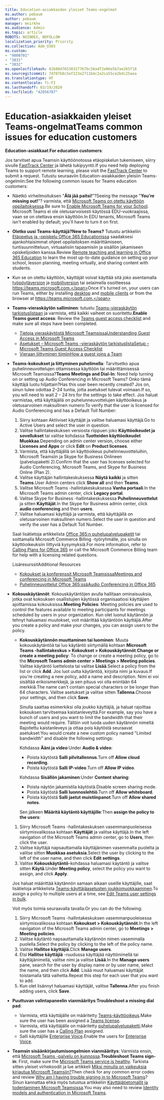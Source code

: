 ```yaml
---
title: Education-asiakkaiden yleiset Teams-ongelmat
ms.author: pebaum
author: pebaum
manager: mnirkhe
ms.audience: Admin
ms.topic: article
ROBOTS: NOINDEX, NOFOLLOW
localization_priority: Priority
ms.collection: Adm_O365
ms.custom:
- "9000701"
- "3831"
- "3832"
ms.openlocfilehash: 81b80d76530327767bc58adf2e06e5b7ae265f18
ms.sourcegitcommit: 7d787b8c5af223e2711b4c2a2ca55ce2bdc25aea
ms.translationtype: HT
ms.contentlocale: fi-FI
ms.lasthandoff: 03/19/2020
ms.locfileid: "42856787"
---
```

# <a name="teams-common-issues-for-education-customers"></a><span data-ttu-id="3201c-102">Education-asiakkaiden yleiset Teams-ongelmat</span><span class="sxs-lookup"><span data-stu-id="3201c-102">Teams common issues for education customers</span></span>

<span data-ttu-id="3201c-103">**Education-asiakkaat**:</span><span class="sxs-lookup"><span data-stu-id="3201c-103">**For education customers**:</span></span>

<span data-ttu-id="3201c-104">Jos tarvitset apua Teamsin käyttöönotossa etäopiskelun tukemiseen, siirry sivulle [FastTrack Center](https://www.microsoft.com/fasttrack) ja lähetä tukipyyntö.</span><span class="sxs-lookup"><span data-stu-id="3201c-104">If you need help deploying Teams to support remote learning, please visit the [FastTrack Center](https://www.microsoft.com/fasttrack) to submit a request.</span></span> <span data-ttu-id="3201c-105">Tutustu seuraaviin Education-asiakkaiden yleisiin Teams-ongelmiin:</span><span class="sxs-lookup"><span data-stu-id="3201c-105">See the following common issues for Teams education customers:</span></span>

- <span data-ttu-id="3201c-106">Näetkö virheilmoituksen "**Älä jää paitsi!**"?</span><span class="sxs-lookup"><span data-stu-id="3201c-106">Seeing the message "**You're missing out!**"?</span></span> <span data-ttu-id="3201c-107">varmista, että [Microsoft Teams on otettu käyttöön oppilaitoksessa](https://docs.microsoft.com/microsoft-365/education/intune-edu-trial/enable-microsoft-teams).</span><span class="sxs-lookup"><span data-stu-id="3201c-107">Be sure to [Enable Microsoft Teams for your School](https://docs.microsoft.com/microsoft-365/education/intune-edu-trial/enable-microsoft-teams).</span></span> <span data-ttu-id="3201c-108">Microsoft Teams ei ole oletusarvoisesti käytössä EDU-vuokraajissa, vaan se on otettava ensin käyttöön.</span><span class="sxs-lookup"><span data-stu-id="3201c-108">In EDU tenants, Microsoft Teams isn't enabled by default; you'll have to turn it on first.</span></span>

- <span data-ttu-id="3201c-109">**Oletko uusi Teams-käyttäjä?**</span><span class="sxs-lookup"><span data-stu-id="3201c-109">**New to Teams?**</span></span> <span data-ttu-id="3201c-110">Tutustu artikkeliin [Etäopetus ja -opiskelu Office 365 Educationissa](https://support.office.com/article/remote-teaching-and-learning-in-office-365-education-f651ccae-7b65-478b-8366-51bb884025c4) saadaksesi ajankohtaisimmat ohjeet oppilaitoksen määrittämiseen, tuntisuunnitteluun, virtuaalisiin tapaamisiin ja sisällön jakamiseen opiskelijoiden kanssa.</span><span class="sxs-lookup"><span data-stu-id="3201c-110">Review [Remote teaching and learning in Office 365 Education](https://support.office.com/article/remote-teaching-and-learning-in-office-365-education-f651ccae-7b65-478b-8366-51bb884025c4) to learn the most up-to-date guidance on setting up your school, lesson planning, meeting virtually, and sharing content with students.</span></span>

- <span data-ttu-id="3201c-111">Kun se on otettu käyttöön, käyttäjät voivat käyttää sitä joko asentamalla [työpöytäversion](https://docs.microsoft.com/MicrosoftTeams/get-clients#desktop-client) ja [mobiiliversion](https://docs.microsoft.com/MicrosoftTeams/get-clients#mobile-clients) tai selaimella osoitteessa https://teams.microsoft.com.</span><span class="sxs-lookup"><span data-stu-id="3201c-111">Once it's turned on, your users can run Teams, either by installing [desktop](https://docs.microsoft.com/MicrosoftTeams/get-clients#desktop-client) and [mobile clients](https://docs.microsoft.com/MicrosoftTeams/get-clients#mobile-clients) or from the browser at https://teams.microsoft.com.</span></span>

- <span data-ttu-id="3201c-112">**Teams-vieraskäytön salliminen**: tutustu [Teams-vieraskäytön tarkistuslistaan](https://docs.microsoft.com/microsoftteams/guest-access-checklist) ja varmista, että kaikki vaiheet on suoritettu.</span><span class="sxs-lookup"><span data-stu-id="3201c-112">**Enable Teams guest access**: Review the [Teams guest access checklist](https://docs.microsoft.com/microsoftteams/guest-access-checklist) and make sure all steps have been completed.</span></span>
    - [<span data-ttu-id="3201c-113">Tietoja vieraskäytöstä Microsoft Teamsissa</span><span class="sxs-lookup"><span data-stu-id="3201c-113">Understanding Guest Access in Microsoft Teams</span></span>](https://docs.microsoft.com/microsoftteams/guest-access)
    - [<span data-ttu-id="3201c-114">Asetukset – Microsoft Teams -vieraskäytön tarkistuslista</span><span class="sxs-lookup"><span data-stu-id="3201c-114">Setup – Microsoft Teams Guest Access Checklist</span></span>](https://docs.microsoft.com/microsoftteams/guest-access-checklist)
    - [<span data-ttu-id="3201c-115">Vieraan liittyminen tiimiin</span><span class="sxs-lookup"><span data-stu-id="3201c-115">How a guest joins a Team</span></span>](https://docs.microsoft.com/microsoftteams/guest-joins)

- <span data-ttu-id="3201c-116">**Teams-kokoukset ja liittyminen puhelimella**: Tarvitsetko apua puhelinneuvottelujen ottamisessa käyttöön tai määrittämisessä Microsoft Teamsissa?</span><span class="sxs-lookup"><span data-stu-id="3201c-116">**Teams Meetings and Dial-In**: Need help turning on or setting up Audio Conferencing in Microsoft Teams?</span></span> <span data-ttu-id="3201c-117">Onko tämä käyttäjä luotu hiljattain?</span><span class="sxs-lookup"><span data-stu-id="3201c-117">Has this user been recently created?</span></span> <span data-ttu-id="3201c-118">Jos on, sinun tulee odottaa 2–24 tuntia, jotta asetukset tulevat voimaan.</span><span class="sxs-lookup"><span data-stu-id="3201c-118">If so, you will need to wait 2 – 24 hrs for the settings to take effect.</span></span> <span data-ttu-id="3201c-119">Jos haluat varmistaa, että käyttäjällä on puhelunneuvottelujen käyttöoikeus ja oletusarvoinen maksullinen numero:</span><span class="sxs-lookup"><span data-stu-id="3201c-119">To verify that the user is licensed for Audio Conferencing and has a Default Toll Number:</span></span>
    1. <span data-ttu-id="3201c-120">Siirry kohtaan Aktiiviset käyttäjät ja valitse haluamasi käyttäjä.</span><span class="sxs-lookup"><span data-stu-id="3201c-120">Go to Active Users and select the user in question.</span></span>
    2. <span data-ttu-id="3201c-121">Valitse hallintakeskuksen versiosta riippuen joko **Käyttöoikeudet ja sovellukset** tai valitse kohdassa **Tuotteiden käyttöoikeudet** **Muokkaa**.</span><span class="sxs-lookup"><span data-stu-id="3201c-121">Depending on admin center version, choose either **Licenses and Apps** or click **Edit** on **Product licenses**.</span></span>
    3. <span data-ttu-id="3201c-122">Varmista, että käyttäjällä on käyttöoikeus puhelinneuvotteluihin, Microsoft Teamsiin ja Skype for Business Onlineen (palvelupaketti 2).</span><span class="sxs-lookup"><span data-stu-id="3201c-122">Confirm that the user has licenses selected for Audio Conferencing, Microsoft Teams, and Skype for Business Online (Plan 2).</span></span>
    4. <span data-ttu-id="3201c-123">Valitse käyttäjän hallintakeskuksessa **Näytä kaikki** ja sitten **Teams**.</span><span class="sxs-lookup"><span data-stu-id="3201c-123">User Admin centers click **Show all** and then **Teams**.</span></span>
    5. <span data-ttu-id="3201c-124">Valitse Microsoft Teams -hallintakeskuksessa **Vanha portaali**.</span><span class="sxs-lookup"><span data-stu-id="3201c-124">In the Microsoft Teams admin center, click **Legacy portal**.</span></span>
    6. <span data-ttu-id="3201c-125">Valitse Skype for Business -hallintakeskuksessa **Puhelinneuvottelut** ja sitten **Käyttäjät**.</span><span class="sxs-lookup"><span data-stu-id="3201c-125">In the Skype for Business admin center, click **audio conferencing** and then **users**.</span></span>
    7. <span data-ttu-id="3201c-126">Valitse haluamasi käyttäjä ja varmista, että käyttäjällä on oletusarvoinen maksullinen numero.</span><span class="sxs-lookup"><span data-stu-id="3201c-126">Select the user in question and verify the user has a Default Toll Number.</span></span>

    <span data-ttu-id="3201c-127">Saat lisätietoja artikkelista [Office 365:n puhelupalvelupaketit](https://docs.microsoft.com/microsoftteams/calling-plans-for-office-365) tai soittamalla Microsoft Commerce Billing -työryhmälle, jos sinulla on käyttöoikeuksiin liittyviä kysymyksiä.</span><span class="sxs-lookup"><span data-stu-id="3201c-127">For more information, refer to [Calling Plans for Office 365](https://docs.microsoft.com/microsoftteams/calling-plans-for-office-365) or call the Microsoft Commerce Billing team for help with a licensing related questions.</span></span>

    <span data-ttu-id="3201c-128">Lisäresurssit</span><span class="sxs-lookup"><span data-stu-id="3201c-128">Additional Resources</span></span>

    - [<span data-ttu-id="3201c-129">Kokoukset ja konferenssit Microsoft Teamsissa</span><span class="sxs-lookup"><span data-stu-id="3201c-129">Meetings and conferencing in Microsoft Teams</span></span>](https://docs.microsoft.com/microsoftteams/deploy-meetings-microsoft-teams-landing-page)
    - [<span data-ttu-id="3201c-130">Puhelinneuvottelut Office 365:ssä</span><span class="sxs-lookup"><span data-stu-id="3201c-130">Audio Conferencing in Office 365</span></span>](https://docs.microsoft.com/microsoftteams/audio-conferencing-in-office-365)

- <span data-ttu-id="3201c-131">**Kokouskäytännöt**: Kokouskäytäntöjen avulla hallitaan ominaisuuksia, jotka ovat kokouksen osallistujien käytössä organisaatiosi käyttäjien ajoittamissa kokouksissa.</span><span class="sxs-lookup"><span data-stu-id="3201c-131">**Meeting Policies**: Meeting policies are used to control the features available to meeting participants for meetings scheduled by users in your organization.</span></span> <span data-ttu-id="3201c-132">Kun olet luonut käytännön ja tehnyt haluamasi muutokset, voit määrittää käytäntöön käyttäjiä.</span><span class="sxs-lookup"><span data-stu-id="3201c-132">After you create a policy and make your changes, you can assign users to the policy.</span></span>

    - <span data-ttu-id="3201c-133">**Kokouskäytännön muuttaminen tai luominen**: Muuta kokouskäytäntöä tai luo käytäntö siirtymällä kohtaan **Microsoft Teams -hallintakeskus > Kokoukset > Kokouskäytännöt**.</span><span class="sxs-lookup"><span data-stu-id="3201c-133">**Change or create a meeting policy**: To change or create a meeting policy, go to the **Microsoft Teams admin center > Meetings > Meeting policies**.</span></span> <span data-ttu-id="3201c-134">Valitse käytäntö luettelosta tai valitse **Lisää**.</span><span class="sxs-lookup"><span data-stu-id="3201c-134">Select a policy from the list or click **Add**.</span></span> <span data-ttu-id="3201c-135">Jos luot uutta käytäntöä, kirjoita nimi ja kuvaus.</span><span class="sxs-lookup"><span data-stu-id="3201c-135">If you're creating a new policy, add a name and description.</span></span> <span data-ttu-id="3201c-136">Nimi ei voi sisältää erikoismerkkejä, ja sen pituus voi olla enintään 64 merkkiä.</span><span class="sxs-lookup"><span data-stu-id="3201c-136">The name can't contain special characters or be longer than 64 characters.</span></span> <span data-ttu-id="3201c-137">Valitse asetukset ja valitse sitten **Tallenna**.</span><span class="sxs-lookup"><span data-stu-id="3201c-137">Choose your settings, and then click **Save**.</span></span> 
    
        <span data-ttu-id="3201c-138">Sinulla saattaa esimerkiksi olla joukko käyttäjiä, ja haluat rajoittaa kokouksen tarvitsemaa kaistanleveyttä.</span><span class="sxs-lookup"><span data-stu-id="3201c-138">For example, say you have a bunch of users and you want to limit the bandwidth that their meeting would require.</span></span> <span data-ttu-id="3201c-139">Tällöin voit luoda uuden käytännön nimeltä Rajoitettu kaistanleveys ja ottaa pois käytöstä seuraavat asetukset:</span><span class="sxs-lookup"><span data-stu-id="3201c-139">You would create a new custom policy named "Limited bandwidth" and disable the following settings:</span></span>

        <span data-ttu-id="3201c-140">Kohdassa **Ääni ja video**:</span><span class="sxs-lookup"><span data-stu-id="3201c-140">Under **Audio & video**:</span></span>
        - <span data-ttu-id="3201c-141">Poista käytöstä **Salli pilvitallennus**.</span><span class="sxs-lookup"><span data-stu-id="3201c-141">Turn off **Allow cloud recording**.</span></span>
        - <span data-ttu-id="3201c-142">Poista käytöstä **Salli IP-video**.</span><span class="sxs-lookup"><span data-stu-id="3201c-142">Turn off **Allow IP video**.</span></span>

        <span data-ttu-id="3201c-143">Kohdassa **Sisällön jakaminen**:</span><span class="sxs-lookup"><span data-stu-id="3201c-143">Under **Content sharing**:</span></span>

        - <span data-ttu-id="3201c-144">Poista näytön jakamistila käytöstä.</span><span class="sxs-lookup"><span data-stu-id="3201c-144">Disable screen sharing mode.</span></span>
        - <span data-ttu-id="3201c-145">Poista käytöstä **Salli luonnoslehtiö**.</span><span class="sxs-lookup"><span data-stu-id="3201c-145">Turn off **Allow whiteboard**.</span></span>
        - <span data-ttu-id="3201c-146">Poista käytöstä **Salli jaetut muistiinpanot**.</span><span class="sxs-lookup"><span data-stu-id="3201c-146">Turn off **Allow shared notes**.</span></span>

        <span data-ttu-id="3201c-147">Sen jälkeen **Määritä käytäntö käyttäjille**:</span><span class="sxs-lookup"><span data-stu-id="3201c-147">Then **assign the policy to the users**:</span></span>

    1. <span data-ttu-id="3201c-148">Siirry Microsoft Teams -hallintakeskuksen vasemmanpuoleisessa siirtymisvalikossa kohtaan **Käyttäjät** ja valitse käyttäjä.</span><span class="sxs-lookup"><span data-stu-id="3201c-148">In the left navigation of the Microsoft Teams admin center, go to **Users**, then click the user.</span></span>
    2. <span data-ttu-id="3201c-149">Valitse käyttäjä napsauttamalla käyttäjänimen vasemmalta puolelta ja valitse sitten **Muokkaa asetuksia**.</span><span class="sxs-lookup"><span data-stu-id="3201c-149">Select the user by clicking to the left of the user name, and then click **Edit settings**.</span></span>
    3. <span data-ttu-id="3201c-150">Valitse **Kokouskäytäntö**-kohdassa haluamasi käytäntö ja valitse sitten **Käytä**.</span><span class="sxs-lookup"><span data-stu-id="3201c-150">Under **Meeting policy**, select the policy you want to assign, and click **Apply**.</span></span>

    <span data-ttu-id="3201c-151">Jos haluat määrittää käytännön samaan aikaan useille käyttäjille, saat lisätietoja artikkelista [Teams-käyttäjäasetusten joukkomuokkaaminen](https://docs.microsoft.com/microsoftteams/edit-user-settings-in-bulk).</span><span class="sxs-lookup"><span data-stu-id="3201c-151">To assign a policy to multiple users at a time, see [Edit Teams user settings in bulk](https://docs.microsoft.com/microsoftteams/edit-user-settings-in-bulk).</span></span>

    <span data-ttu-id="3201c-152">Voit myös toimia seuraavalla tavalla:</span><span class="sxs-lookup"><span data-stu-id="3201c-152">Or you can do the following:</span></span>
    1. <span data-ttu-id="3201c-153">Siirry Microsoft Teams -hallintakeskuksen vasemmanpuoleisessa siirtymisvalikossa kohtaan **Kokoukset > Kokouskäytännöt**.</span><span class="sxs-lookup"><span data-stu-id="3201c-153">In the left navigation of the Microsoft Teams admin center, go to **Meetings > Meeting policies**.</span></span>
    2. <span data-ttu-id="3201c-154">Valitse käytäntö napsauttamalla käytännön nimen vasemmalla puolella.</span><span class="sxs-lookup"><span data-stu-id="3201c-154">Select the policy by clicking to the left of the policy name.</span></span>
    3. <span data-ttu-id="3201c-155">Valitse **Hallitse käyttäjiä**.</span><span class="sxs-lookup"><span data-stu-id="3201c-155">Click **Manage users**.</span></span>
    4. <span data-ttu-id="3201c-156">Etsi **Hallitse käyttäjiä** -ruudussa käyttäjää näyttönimellä tai käyttäjänimellä, valitse nimi ja valitse **Lisää**.</span><span class="sxs-lookup"><span data-stu-id="3201c-156">In the **Manage users** pane, search for the user by display name or by user name, select the name, and then click **Add**.</span></span> <span data-ttu-id="3201c-157">Lisää muut haluamasi käyttäjät toistamalla tätä vaihetta.</span><span class="sxs-lookup"><span data-stu-id="3201c-157">Repeat this step for each user that you want to add.</span></span>
    5. <span data-ttu-id="3201c-158">Kun olet lisännyt haluamasi käyttäjät, valitse **Tallenna**.</span><span class="sxs-lookup"><span data-stu-id="3201c-158">After you finish adding users, click **Save**.</span></span>

- <span data-ttu-id="3201c-159">**Puuttuvan valintapaneelin vianmääritys**:</span><span class="sxs-lookup"><span data-stu-id="3201c-159">**Troubleshoot a missing dial pad**:</span></span>
    - <span data-ttu-id="3201c-160">Varmista, että käyttäjälle on määritetty [Teams-käyttöoikeus](https://docs.microsoft.com/MicrosoftTeams/assign-teams-licenses).</span><span class="sxs-lookup"><span data-stu-id="3201c-160">Make sure the user has been assigned a [Teams license](https://docs.microsoft.com/MicrosoftTeams/assign-teams-licenses).</span></span>
    - <span data-ttu-id="3201c-161">Varmista, että käyttäjälle on määritetty [puhelupalvelupaketti](https://docs.microsoft.com/MicrosoftTeams/calling-plan-landing-page).</span><span class="sxs-lookup"><span data-stu-id="3201c-161">Make sure the user has a [Calling Plan](https://docs.microsoft.com/MicrosoftTeams/calling-plan-landing-page) assigned.</span></span>
    - <span data-ttu-id="3201c-162">Salli käyttäjille [Enterprise Voice](https://docs.microsoft.com/skypeforbusiness/skype-for-business-hybrid-solutions/plan-your-phone-system-cloud-pbx-solution/enable-users-for-enterprise-voice-online-and-phone-system-voicemail#to-enable-your-users-for-phone-system-in-office-365-voice-and-voicemail).</span><span class="sxs-lookup"><span data-stu-id="3201c-162">Enable the users for [Enterprise Voice](https://docs.microsoft.com/skypeforbusiness/skype-for-business-hybrid-solutions/plan-your-phone-system-cloud-pbx-solution/enable-users-for-enterprise-voice-online-and-phone-system-voicemail#to-enable-your-users-for-phone-system-in-office-365-voice-and-voicemail).</span></span>

- <span data-ttu-id="3201c-163">**Teamsin sisäänkirjautumisongelmien vianmääritys**: Varmista ensin, että [Microsoft Teams -palvelu on kunnossa](https://admin.microsoft.com/Adminportal/Home?source=applauncher#/servicehealth).</span><span class="sxs-lookup"><span data-stu-id="3201c-163">**Troubleshoot Teams sign-in**: First, make sure the [Microsoft Teams service is healthy](https://admin.microsoft.com/Adminportal/Home?source=applauncher#/servicehealth).</span></span> <span data-ttu-id="3201c-164">Tarkista sitten yleiset virhekoodit ja lue artikkeli [Miksi minulla on vaikeuksia kirjautua Microsoft Teamsiin?](https://support.office.com/article/a02f683b-61a3-4008-9447-ee60c5593b0f)</span><span class="sxs-lookup"><span data-stu-id="3201c-164">Then check for any common error codes and review [Why am I having trouble signing in to Microsoft Teams](https://support.office.com/article/a02f683b-61a3-4008-9447-ee60c5593b0f)?</span></span> <span data-ttu-id="3201c-165">Sinun kannattaa ehkä myös tutustua artikkeliin [Käyttäjätietomallit ja todentaminen Microsoft Teamsissa](https://docs.microsoft.com/MicrosoftTeams/identify-models-authentication).</span><span class="sxs-lookup"><span data-stu-id="3201c-165">You may also need to review [Identity models and authentication in Microsoft Teams](https://docs.microsoft.com/MicrosoftTeams/identify-models-authentication).</span></span>
